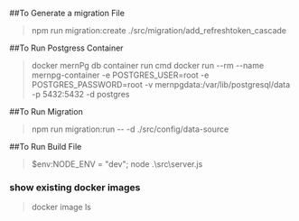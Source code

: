##To Generate a migration File

> npm run migration:create ./src/migration/add_refreshtoken_cascade

##To Run Postgress Container

> docker mernPg db container run cmd
> docker run --rm --name mernpg-container -e POSTGRES_USER=root -e POSTGRES_PASSWORD=root -v mernpgdata:/var/lib/postgresql/data -p 5432:5432 -d postgres

##To Run Migration

> npm run migration:run -- -d ./src/config/data-source

##To Run Build File

> $env:NODE_ENV = "dev"; node .\src\server.js

### show existing docker images
> docker image ls